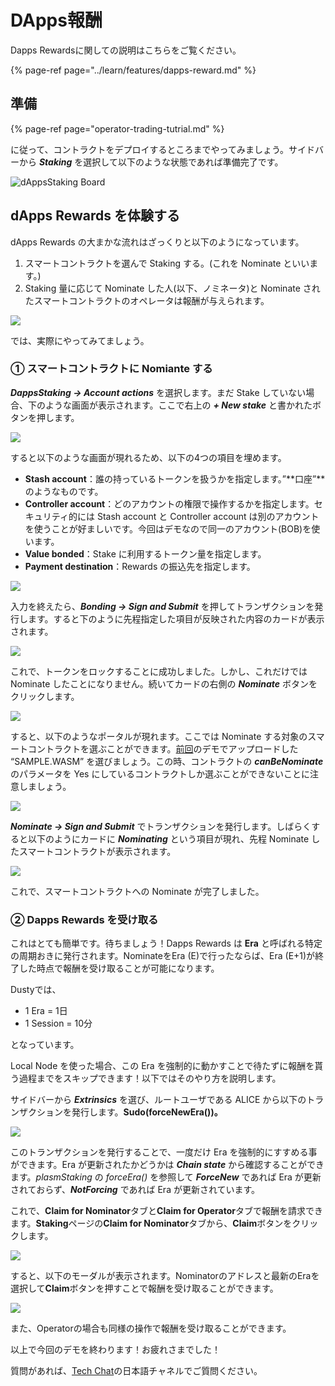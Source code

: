 # DApps報酬

Dapps Rewardsに関しての説明はこちらをご覧ください。

{% page-ref page="../learn/features/dapps-reward.md" %}

## 準備

{% page-ref page="operator-trading-tutrial.md" %}

に従って、コントラクトをデプロイするところまでやってみましょう。サイドバーから _**Staking**_ を選択して以下のような状態であれば準備完了です。

![dAppsStaking Board](../.gitbook/assets/screen-shot-2020-06-11-at-16.26.00.png)

## dApps Rewards を体験する <a id="a574"></a>

dApps Rewards の大まかな流れはざっくりと以下のようになっています。

1. スマートコントラクトを選んで Staking する。\(これを Nominate といいます。\)
2. Staking 量に応じて Nominate した人\(以下、ノミネータ\)と Nominate されたスマートコントラクトのオペレータは報酬が与えられます。

![](../.gitbook/assets/sukurnshotto-2020-05-30-160230png.png)

では、実際にやってみてましょう。

### ① スマートコントラクトに Nomiante する <a id="082b"></a>

_**DappsStaking -&gt; Account actions**_ を選択します。まだ Stake していない場合、下のような画面が表示されます。ここで右上の _**+ New stake**_ と書かれたボタンを押します。

![](../.gitbook/assets/sukurnshotto-2020-05-30-160422png.png)

すると以下のような画面が現れるため、以下の4つの項目を埋めます。

* **Stash account**：誰の持っているトークンを扱うかを指定します。”**口座”**のようなものです。
* **Controller account**：どのアカウントの権限で操作するかを指定します。セキュリティ的には Stash account と Controller account は別のアカウントを使うことが好ましいです。今回はデモなので同一のアカウント\(BOB\)を使います。
* **Value bonded**：Stake に利用するトークン量を指定します。
* **Payment destination**：Rewards の振込先を指定します。

![](../.gitbook/assets/sukurnshotto-2020-05-30-160554png.png)

入力を終えたら、_**Bonding -&gt; Sign and Submit**_ を押してトランザクションを発行します。すると下のように先程指定した項目が反映された内容のカードが表示されます。

![](../.gitbook/assets/screen-shot-2020-06-11-at-16.33.28.png)

これで、トークンをロックすることに成功しました。しかし、これだけでは Nominate したことになりません。続いてカードの右側の _**Nominate**_ ボタンをクリックします。

![](../.gitbook/assets/screen-shot-2020-06-11-at-16.35.14.png)

すると、以下のようなポータルが現れます。ここでは Nominate する対象のスマートコントラクトを選ぶことができます。[前回](https://medium.com/stake-technologies/%E9%81%8A%E3%81%BC%E3%81%86-plasm-testnet-v3-%E2%91%A0-operator-trading-64323fa2d4fd)のデモでアップロードした “SAMPLE.WASM” を選びましょう。この時、コントラクトの _**canBeNominate**_ のパラメータを Yes にしているコントラクトしか選ぶことができないことに注意しましょう。

![](../.gitbook/assets/screen-shot-2020-06-11-at-22.54.43.png)

_**Nominate -&gt; Sign and Submit**_ でトランザクションを発行します。しばらくすると以下のようにカードに _**Nominating**_ という項目が現れ、先程 Nominate したスマートコントラクトが表示されます。

![](../.gitbook/assets/screen-shot-2020-06-11-at-16.38.25.png)

これで、スマートコントラクトへの Nominate が完了しました。

### ② Dapps Rewards を受け取る <a id="58bd"></a>

これはとても簡単です。待ちましょう！Dapps Rewards は **Era** と呼ばれる特定の周期おきに発行されます。NominateをEra \(E\)で行ったならば、Era \(E+1\)が終了した時点で報酬を受け取ることが可能になります。

Dustyでは、

* 1 Era = 1日
* 1 Session = 10分

となっています。

Local Node を使った場合、この Era を強制的に動かすことで待たずに報酬を貰う過程までをスキップできます！以下ではそのやり方を説明します。

サイドバーから _**Extrinsics**_ を選び、ルートユーザである ALICE から以下のトランザクションを発行します。**Sudo\(forceNewEra\(\)\)。**

![](../.gitbook/assets/screen-shot-2020-06-11-at-21.23.53.png)

このトランザクションを発行することで、一度だけ Era を強制的にすすめる事ができます。Era が更新されたかどうかは _**Chain state**_ から確認することができます。_plasmStaking_ の _forceEra\(\)_ を参照して _**ForceNew**_ であれば Era が更新されておらず、_**NotForcing**_ であれば Era が更新されています。

これで、**Claim for Nominator**タブと**Claim for Operator**タブで報酬を請求できます。**Staking**ページの**Claim for Nominator**タブから、**Claim**ボタンをクリックします。

![](../.gitbook/assets/screen-shot-2020-06-11-at-23.07.30.png)

すると、以下のモーダルが表示されます。Nominatorのアドレスと最新のEraを選択して**Claim**ボタンを押すことで報酬を受け取ることができます。

![](../.gitbook/assets/screen-shot-2020-06-11-at-22.58.13.png)

また、Operatorの場合も同様の操作で報酬を受け取ることができます。

以上で今回のデモを終わります！お疲れさまでした！

質問があれば、[Tech Chat](https://discord.gg/Cyjnrxv)の日本語チャネルでご質問ください。

